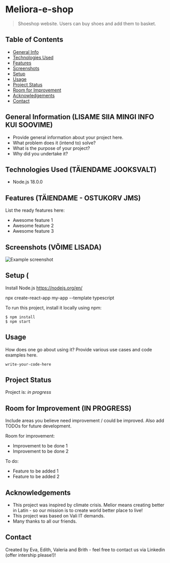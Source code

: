 # Meliora-e-shop

> Shoeshop website. Users can buy shoes and add them to basket.

## Table of Contents

- [General Info](#general-information)
- [Technologies Used](#technologies-used)
- [Features](#features)
- [Screenshots](#screenshots)
- [Setup](#setup)
- [Usage](#usage)
- [Project Status](#project-status)
- [Room for Improvement](#room-for-improvement)
- [Acknowledgements](#acknowledgements)
- [Contact](#contact)
<!-- * [License](#license) -->

## General Information (LISAME SIIA MINGI INFO KUI SOOVIME)

- Provide general information about your project here.
- What problem does it (intend to) solve?
- What is the purpose of your project?
- Why did you undertake it?
<!-- You don't have to answer all the questions - just the ones relevant to your project. -->

## Technologies Used (TÄIENDAME JOOKSVALT)

- Node.js 18.0.0

## Features (TÄIENDAME - OSTUKORV JMS)

List the ready features here:

- Awesome feature 1
- Awesome feature 2
- Awesome feature 3

## Screenshots (VÕIME LISADA)

![Example screenshot](./img/screenshot.png)

<!-- If you have screenshots you'd like to share, include them here. -->

## Setup (

Install Node.js https://nodejs.org/en/

npx create-react-app my-app --template typescript

To run this project, install it locally using npm:

```
$ npm install
$ npm start
```

## Usage

How does one go about using it?
Provide various use cases and code examples here.

`write-your-code-here`

## Project Status

Project is: _in progress_

## Room for Improvement (IN PROGRESS)

Include areas you believe need improvement / could be improved. Also add TODOs for future development.

Room for improvement:

- Improvement to be done 1
- Improvement to be done 2

To do:

- Feature to be added 1
- Feature to be added 2

## Acknowledgements

- This project was inspired by climate crisis. Melior means creating better in Latin - so our mission is to create world better place to live!
- This project was based on Vali IT demands.
- Many thanks to all our friends.

## Contact

Created by Eva, Edith, Valeria and Brith - feel free to contact us via Linkedin (offer intership please!)!
